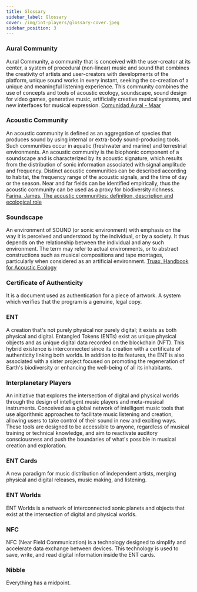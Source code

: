 ```yaml
---
title: Glossary
sidebar_label: Glossary
cover: /img/int-players/glossary-cover.jpeg
sidebar_position: 3
---
```


### Aural Community

Aural Community, a community that is conceived with the user-creator at its center, a system of procedural (non-linear) music and sound that combines the creativity of artists and user-creators with developments of the platform, unique sound works in every instant, seeking the co-creation of a unique and meaningful listening experience. This community combines the use of concepts and tools of acoustic ecology, soundscape, sound design for video games, generative music, artificially creative musical systems, and new interfaces for musical expression. <a href="https://archive.org/details/comunidad-aural-independent-v-1/mode/2up" target="_blank">Comunidad Aural - Maar</a>

### Acoustic Community

An acoustic community is defined as an aggregation of species that produces sound by using internal or extra-body sound-producing tools. Such communities occur in aquatic (freshwater and marine) and terrestrial environments. An acoustic community is the biophonic component of a soundscape and is characterized by its acoustic signature, which results from the distribution of sonic information associated with signal amplitude and frequency. Distinct acoustic communities can be described according to habitat, the frequency range of the acoustic signals, and the time of day or the season. Near and far fields can be identified empirically, thus the acoustic community can be used as a proxy for biodiversity richness. <a href="https://usir.salford.ac.uk/id/eprint/39080/13/BIO-D-15-00183R2%20cropped%20(3).pdf" target="_blank">Farina, James, The acoustic communities: definition, description and ecological role</a>

### Soundscape

An environment of SOUND (or sonic environment) with emphasis on the way it is perceived and understood by the individual, or by a society. It thus depends on the relationship between the individual and any such environment. The term may refer to actual environments, or to abstract constructions such as musical compositions and tape montages, particularly when considered as an artificial environment. <a href="https://www.sfu.ca/sonic-studio-webdav/handbook/Soundscape.html" target="_blank">Truax, Handbook for Acoustic Ecology</a>

### Certificate of Authenticity

It is a document used as authentication for a piece of artwork. A system which verifies that the program is a genuine, legal copy.

### ENT

A creation that's not purely physical nor purely digital; it exists as both physical and digital. Entangled Tokens (ENTs) exist as unique physical objects and as unique digital data recorded on the blockchain (NFT). This hybrid existence is interconnected since its creation with a certificate of authenticity linking both worlds. In addition to its features, the ENT is also associated with a sister project focused on promoting the regeneration of Earth's biodiversity or enhancing the well-being of all its inhabitants.

### Interplanetary Players

An initiative that explores the intersection of digital and physical worlds through the design of intelligent music players and meta-musical instruments. Conceived as a global network of intelligent music tools that use algorithmic approaches to facilitate music listening and creation, allowing users to take control of their sound in new and exciting ways. These tools are designed to be accessible to anyone, regardless of musical training or technical knowledge, and aim to reactivate auditory consciousness and push the boundaries of what's possible in musical creation and exploration.

### ENT Cards

A new paradigm for music distribution of independent artists, merging physical and digital releases, music making, and listening.

### ENT Worlds

ENT Worlds is a network of interconnected sonic planets and objects that exist at the intersection of digital and physical worlds.

### NFC

NFC (Near Field Communication) is a technology designed to simplify and accelerate data exchange between devices. This technology is used to save, write, and read digital information inside the ENT cards.


### Nibble

Everything has a midpoint.